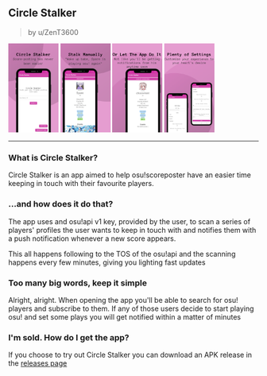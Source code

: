 ## Circle Stalker
> by u/ZenT3600

<p float="left">
  <img src="/1.png" width="20%"/>
  <img src="/2.png" width="20%"/> 
  <img src="/3.png" width="20%"/>
  <img src="/4.png" width="20%"/>
</p>

---

### What is Circle Stalker?

Circle Stalker is an app aimed to help osu!scoreposter have an easier time keeping in touch with their favourite players.

### ...and how does it do that?

The app uses and osu!api v1 key, provided by the user, to scan a series of players' profiles the user wants to keep in touch with and notifies them with a push notification whenever a new score appears.

This all happens following to the TOS of the osu!api and the scanning happens every few minutes, giving you lighting fast updates

### Too many big words, keep it simple

Alright, alright. When opening the app you'll be able to search for osu! players and subscribe to them. If any of those users decide to start playing osu! and set some plays you will get notified within a matter of minutes

### I'm sold. How do I get the app?

If you choose to try out Circle Stalker you can download an APK release in the [releases page](https://github.com/ZenT3600/CircleStalker/releases/latest)
